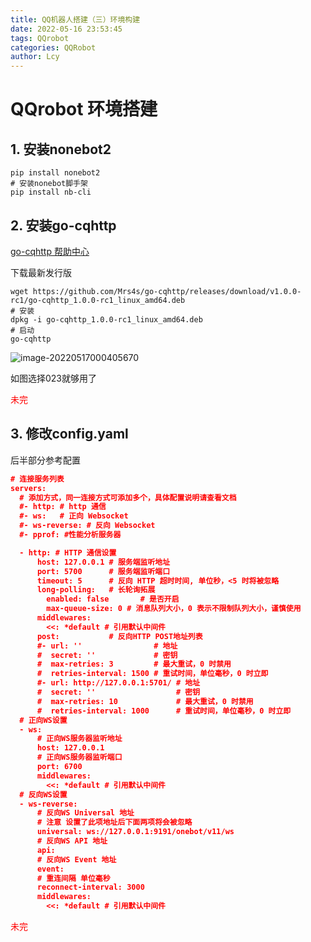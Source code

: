 ```yaml
---
title: QQ机器人搭建（三）环境构建
date: 2022-05-16 23:53:45
tags: QQrobot
categories: QQRobot
author: Lcy
---
```


# QQrobot 环境搭建

## 1. 安装nonebot2

```shell
pip install nonebot2
# 安装nonebot脚手架
pip install nb-cli
```

## 2. 安装go-cqhttp

[go-cqhttp 帮助中心](https://docs.go-cqhttp.org/)

下载最新发行版

```shell
wget https://github.com/Mrs4s/go-cqhttp/releases/download/v1.0.0-rc1/go-cqhttp_1.0.0-rc1_linux_amd64.deb
# 安装
dpkg -i go-cqhttp_1.0.0-rc1_linux_amd64.deb
# 启动
go-cqhttp
```

![image-20220517000405670](https://luochengyu.oss-cn-beijing.aliyuncs.com/img/image-20220517000405670.png)

如图选择023就够用了

<font color= red>未完</font>

## 3. 修改config.yaml

后半部分参考配置

```json
# 连接服务列表
servers:
  # 添加方式，同一连接方式可添加多个，具体配置说明请查看文档
  #- http: # http 通信
  #- ws:   # 正向 Websocket
  #- ws-reverse: # 反向 Websocket
  #- pprof: #性能分析服务器

  - http: # HTTP 通信设置
      host: 127.0.0.1 # 服务端监听地址
      port: 5700      # 服务端监听端口
      timeout: 5      # 反向 HTTP 超时时间, 单位秒，<5 时将被忽略
      long-polling:   # 长轮询拓展
        enabled: false       # 是否开启
        max-queue-size: 0 # 消息队列大小，0 表示不限制队列大小，谨慎使用
      middlewares:
        <<: *default # 引用默认中间件
      post:           # 反向HTTP POST地址列表
      #- url: ''                # 地址
      #  secret: ''             # 密钥
	  #  max-retries: 3         # 最大重试，0 时禁用
      #  retries-interval: 1500 # 重试时间，单位毫秒，0 时立即
      #- url: http://127.0.0.1:5701/ # 地址
      #  secret: ''                  # 密钥
	  #  max-retries: 10             # 最大重试，0 时禁用
      #  retries-interval: 1000      # 重试时间，单位毫秒，0 时立即
  # 正向WS设置
  - ws:
      # 正向WS服务器监听地址
      host: 127.0.0.1
      # 正向WS服务器监听端口
      port: 6700
      middlewares:
        <<: *default # 引用默认中间件
  # 反向WS设置
  - ws-reverse:
      # 反向WS Universal 地址
      # 注意 设置了此项地址后下面两项将会被忽略
      universal: ws://127.0.0.1:9191/onebot/v11/ws
      # 反向WS API 地址
      api: 
      # 反向WS Event 地址
      event: 
      # 重连间隔 单位毫秒
      reconnect-interval: 3000
      middlewares:
        <<: *default # 引用默认中间件
```

<font color= red>未完</font>
